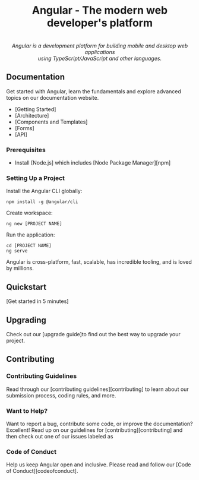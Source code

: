 <h1 align="center">Angular - The modern web developer's platform</h1>

<p align="center">
  <br>
  <em>Angular is a development platform for building mobile and desktop web applications
    <br> using TypeScript/JavaScript and other languages.</em>
  <br>
</p>


## Documentation

Get started with Angular, learn the fundamentals and explore advanced topics on our documentation website.

- [Getting Started]
- [Architecture]
- [Components and Templates]
- [Forms]
- [API]


### Prerequisites

- Install [Node.js] which includes [Node Package Manager][npm]

### Setting Up a Project

Install the Angular CLI globally:

```
npm install -g @angular/cli
```

Create workspace:

```
ng new [PROJECT NAME]
```

Run the application:

```
cd [PROJECT NAME]
ng serve
```

Angular is cross-platform, fast, scalable, has incredible tooling, and is loved by millions.

## Quickstart

[Get started in 5 minutes]


## Upgrading

Check out our [upgrade guide]to find out the best way to upgrade your project.

## Contributing

### Contributing Guidelines

Read through our [contributing guidelines][contributing] to learn about our submission process, coding rules, and more.

### Want to Help?

Want to report a bug, contribute some code, or improve the documentation? Excellent! Read up on our guidelines for [contributing][contributing] and then check out one of our issues labeled as 
### Code of Conduct

Help us keep Angular open and inclusive. Please read and follow our [Code of Conduct][codeofconduct].


